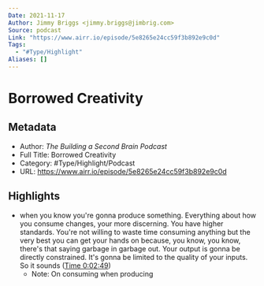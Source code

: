 ```yaml
---
Date: 2021-11-17
Author: Jimmy Briggs <jimmy.briggs@jimbrig.com>
Source: podcast
Link: "https://www.airr.io/episode/5e8265e24cc59f3b892e9c0d"
Tags:
  - "#Type/Highlight"
Aliases: []
---
```


# Borrowed Creativity

## Metadata

* Author: *The Building a Second Brain Podcast*
* Full Title: Borrowed Creativity
* Category: #Type/Highlight/Podcast
* URL: https://www.airr.io/episode/5e8265e24cc59f3b892e9c0d

## Highlights

* when you know you're gonna produce something. Everything about how you consume changes, your more discerning. You have higher standards. You're not willing to waste time consuming anything but the very best you can get your hands on because, you know, you know, there's that saying garbage in garbage out. Your output is gonna be directly constrained. It's gonna be limited to the quality of your inputs. So it sounds ([Time 0:02:49](https://www.airr.io/quote/5fc5321cbb807d2eb430a573))
  * Note: On consuming when producing
